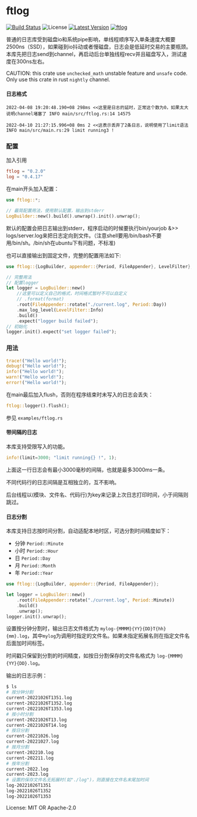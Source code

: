 # ftlog

[![Build Status](https://github.com/nonconvextech/ftlog/workflows/CI%20%28Linux%29/badge.svg?branch=main)](https://github.com/nonconvextech/ftlog/actions)
![License](https://img.shields.io/crates/l/ftlog.svg)
[![Latest Version](https://img.shields.io/crates/v/ftlog.svg)](https://crates.io/crates/ftlog)
[![ftlog](https://docs.rs/ftlog/badge.svg)](https://docs.rs/ftlog)

普通的日志库受到磁盘io和系统pipe影响，单线程顺序写入单条速度大概要2500ns（SSD），如果碰到io抖动或者慢磁盘，日志会是低延时交易的主要瓶颈。
本库先把日志send到channel，再启动后台单独线程recv并且磁盘写入，测试速度在300ns左右。

CAUTION: this crate use `unchecked_math` unstable feature and `unsafe` code. Only use this crate in rust `nightly` channel.

#### 日志格式
```plain
2022-04-08 19:20:48.190+08 298ms <<这里是日志的延时，正常这个数为0，如果太大说明channel堵塞了 INFO main/src/ftlog.rs:14 14575
```

```plain
2022-04-10 21:27:15.996+08 0ms 2 <<这表示丢弃了2条日志，说明使用了limit语法 INFO main/src/main.rs:29 limit running3 !
```

### 配置
加入引用
```toml
ftlog = "0.2.0"
log = "0.4.17"
```

在main开头加入配置：
```rust
use ftlog::*;

// 最简配置用法，使用默认配置，输出到stderr
LogBuilder::new().build().unwrap().init().unwrap();

```

默认的配置会把日志输出到stderr，程序启动的时候要执行bin/yourjob &>> logs/server.log来把日志定向到文件。（注意shell要用/bin/bash不要用/bin/sh。/bin/sh在ubuntu下有问题，不标准)

也可以直接输出到固定文件，完整的配置用法如下:

```rust
use ftlog::{LogBuilder, appender::{Period, FileAppender}, LevelFilter};

// 完整用法
// 配置logger
let logger = LogBuilder::new()
    //这里可以定义自己的格式，时间格式暂时不可以自定义
    // .format(format)
    .root(FileAppender::rotate("./current.log", Period::Day))
    .max_log_level(LevelFilter::Info)
    .build()
    .expect("logger build failed");
// 初始化
logger.init().expect("set logger failed");
```

### 用法

```rust
trace!("Hello world!");
debug!("Hello world!");
info!("Hello world!");
warn!("Hello world!");
error!("Hello world!");
```

在main最后加入flush，否则在程序结束时未写入的日志会丢失：
```rust
ftlog::logger().flush();
```

参见 `examples/ftlog.rs`

#### 带间隔的日志
本库支持受限写入的功能。

```rust
info!(limit=3000; "limit running{} !", 1);
```
上面这一行日志会有最小3000毫秒的间隔，也就是最多3000ms一条。

不同代码行的日志间隔是互相独立的，互不影响。

后台线程以(模块、文件名、代码行)为key来记录上次日志打印时间，小于间隔则跳过。

#### 日志分割
本库支持日志按时间分割，自动适配本地时区，可选分割时间精度如下：

- 分钟 `Period::Minute`
- 小时 `Period::Hour`
- 日 `Period::Day`
- 月 `Period::Month`
- 年 `Period::Year`

```rust
use ftlog::{LogBuilder, appender::{Period, FileAppender}};

let logger = LogBuilder::new()
    .root(FileAppender::rotate("./current.log", Period::Minute))
    .build()
    .unwrap();
logger.init().unwrap();
```

设置按分钟分割时，输出日志文件格式为 `mylog-{MMMM}{YY}{DD}T{hh}{mm}.log`，其中`mylog`为调用时指定的文件名。如果未指定拓展名则在指定文件名后面加时间标签。

时间戳只保留到分割的时间精度，如按日分割保存的文件名格式为 `log-{MMMM}{YY}{DD}.log`。

输出的日志示例：
```sh
$ ls
# 按分钟分割
current-20221026T1351.log
current-20221026T1352.log
current-20221026T1353.log
# 按小时分割
current-20221026T13.log
current-20221026T14.log
# 按日分割
current-20221026.log
current-20221027.log
# 按月分割
current-202210.log
current-202211.log
# 按年分割
current-2022.log
current-2023.log
# 设置的保存文件名无拓展时(如"./log")，则直接在文件名末尾加时间
log-20221026T1351
log-20221026T1352
log-20221026T1353
```

License: MIT OR Apache-2.0
